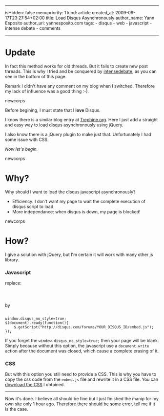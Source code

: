 -----
isHidden:       false
menupriority:   1
kind:           article
created_at:           2009-09-17T23:27:54+02:00
title: Load Disqus Asynchronously
author_name: Yann Esposito
author_uri: yannesposito.com
tags:
    - disqus
    - web
    - javascript
    - intense debate
    - comments

-----

# Update

In fact this method works for old threads. But it fails to create new post threads. This is why I tried and be conquered by [intensedebate](http://intensedebate.com), as you can see in the bottom of this page.

Remark I didn't have any comment on my blog when I switched. Therefore my lack of influence was a good thing :-).

newcorps

Before begining, I must state that I **love** Disqus. 

I know there is a similar blog entry at [Trephine.org](http://trephine.org/t/index.php?title=Site_improvements_-_fighting_with_Disqus). Here I just add a straight and easy way to load disqus asynchronously using jQuery. 

I also know there is a jQuery plugin to make just that. Unfortunately I had some issue with CSS.

*Now let's begin.*

newcorps

# Why?

Why should I want to load the disqus javascript asynchronously?

  - Efficiency: I don't want my page to wait the complete execution of disqus script to load.
  - More independance: when disqus is down, my page is blocked!

newcorps

# How?

I give a solution with jQuery, but I'm certain it will work with many other js library.

### Javascript

replace:

<div>
<code class="javascript">
<script type="text/javascript" src="http://disqus.com/forums/YOUR_DISQUS_ID/embed.js"></script>
</code>
</div>

by

<div>
<code class="javascript">
window.disqus_no_style=true;
$(document).ready(function(){
    $.getScript("http://disqus.com/forums/YOUR_DISQUS_ID/embed.js");
});
</code>
</div>

If you forget the `window.disqus_no_style=true;` then your page will be blank. Simply because without this option, the javascript use a `document.write` action after the document was closed, which cause a complete erasing of it.

### CSS

But with this option you still need to provide a CSS. This is why you have to copy the css code from the `embed.js` file and rewrite it in a CSS file. You can [download the CSS](/n3blog/en/blog/11_Load_Disqus_Asynchronously/code/original_disqus.css) I obtained.

---

Now it's done. I believe all should be fine but I just finished the manip for my own site only 1 hour ago. Therefore there should be some error, tell me if it is the case.
